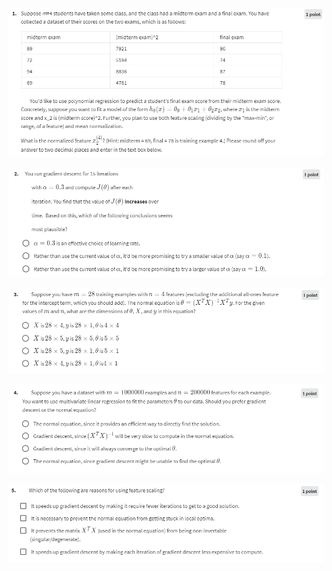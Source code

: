 ![](images/Pasted%20image%2020220602090534.png)


![](images/Pasted%20image%2020220602090552.png)

![](images/Pasted%20image%2020220602090606.png)

![](images/Pasted%20image%2020220602090624.png)

![](images/Pasted%20image%2020220602090637.png)